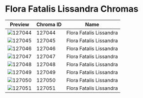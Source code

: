 # Flora Fatalis Lissandra Chromas



| Preview | Chroma ID | Name |
|---------|-----------|------|
| ![127044](https://raw.communitydragon.org/latest/plugins/rcp-be-lol-game-data/global/default/v1/champion-chroma-images/127/127044.png) | 127044 | Flora Fatalis Lissandra |
| ![127045](https://raw.communitydragon.org/latest/plugins/rcp-be-lol-game-data/global/default/v1/champion-chroma-images/127/127045.png) | 127045 | Flora Fatalis Lissandra |
| ![127046](https://raw.communitydragon.org/latest/plugins/rcp-be-lol-game-data/global/default/v1/champion-chroma-images/127/127046.png) | 127046 | Flora Fatalis Lissandra |
| ![127047](https://raw.communitydragon.org/latest/plugins/rcp-be-lol-game-data/global/default/v1/champion-chroma-images/127/127047.png) | 127047 | Flora Fatalis Lissandra |
| ![127048](https://raw.communitydragon.org/latest/plugins/rcp-be-lol-game-data/global/default/v1/champion-chroma-images/127/127048.png) | 127048 | Flora Fatalis Lissandra |
| ![127049](https://raw.communitydragon.org/latest/plugins/rcp-be-lol-game-data/global/default/v1/champion-chroma-images/127/127049.png) | 127049 | Flora Fatalis Lissandra |
| ![127050](https://raw.communitydragon.org/latest/plugins/rcp-be-lol-game-data/global/default/v1/champion-chroma-images/127/127050.png) | 127050 | Flora Fatalis Lissandra |
| ![127051](https://raw.communitydragon.org/latest/plugins/rcp-be-lol-game-data/global/default/v1/champion-chroma-images/127/127051.png) | 127051 | Flora Fatalis Lissandra |